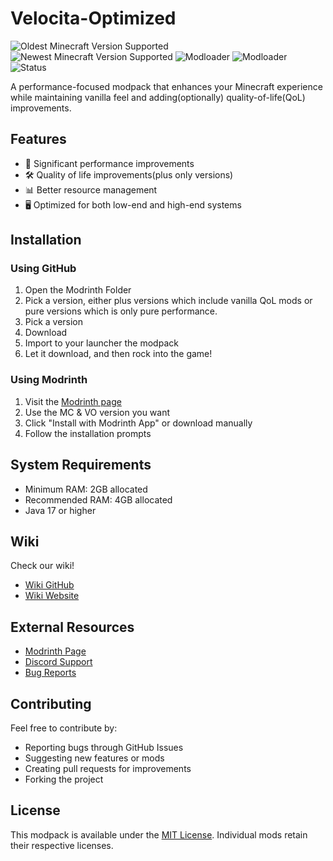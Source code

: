 # Velocita-Optimized

![Oldest Minecraft Version Supported](https://img.shields.io/badge/Minecraft_Oldest_Version-1.16.5-sucess)
![Newest Minecraft Version Supported](https://img.shields.io/badge/Minecraft_Newest_Version-1.21.4-green)
![Modloader](https://img.shields.io/badge/Modloader-Fabric-blue)
![Modloader](https://img.shields.io/badge/Modloader-NeoForge-orange)
![Status](https://img.shields.io/badge/Status-Active-success)

A performance-focused modpack that enhances your Minecraft experience while maintaining vanilla feel and adding(optionally) quality-of-life(QoL) improvements.

## Features

- 🚀 Significant performance improvements
- 🛠️ Quality of life improvements(plus only versions)
- 📊 Better resource management
- 🖥️ Optimized for both low-end and high-end systems

## Installation

### Using GitHub

1. Open the Modrinth Folder
2. Pick a version, either plus versions which include vanilla QoL mods or pure versions which is only pure performance.
3. Pick a version
4. Download
5. Import to your launcher the modpack
6. Let it download, and then rock into the game!

### Using Modrinth

1. Visit the [Modrinth page](https://modrinth.com/modpack/velocita-optimized)
2. Use the MC & VO version you want
3. Click "Install with Modrinth App" or download manually
4. Follow the installation prompts

## System Requirements

- Minimum RAM: 2GB allocated
- Recommended RAM: 4GB allocated
- Java 17 or higher

## Wiki

Check our wiki!

- [Wiki GitHub](https://github.com/BleckWolf25/VO-Wiki)
- [Wiki Website](https://bleckwolf25.github.io/VO-Wiki/)

## External Resources

- [Modrinth Page](https://modrinth.com/modpack/velocita-optimized)
- [Discord Support](https://discord.com/invite/evhMuYeSYJ)
- [Bug Reports](https://github.com/BleckWolf25/Velocita-Optimized/issues)

## Contributing

Feel free to contribute by:

- Reporting bugs through GitHub Issues
- Suggesting new features or mods
- Creating pull requests for improvements
- Forking the project

## License

This modpack is available under the [MIT License](LICENSE). Individual mods retain their respective licenses.
